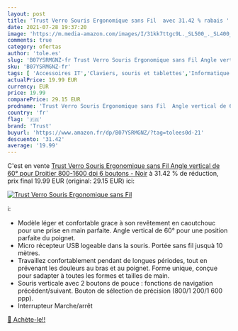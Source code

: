 ```yaml
---
layout: post
title: 'Trust Verro Souris Ergonomique sans Fil  avec 31.42 % rabais '
date: 2021-07-28 19:37:20
image: 'https://m.media-amazon.com/images/I/31kk7ttgc9L._SL500_._SL400_.jpg'
comments: true
category: ofertas
author: 'tole.es'
slug: 'B07YSRMGNZ-fr Trust Verro Souris Ergonomique sans Fil Angle vertical de...'
sku: 'B07YSRMGNZ-fr'
tags: [ 'Accessoires IT','Claviers, souris et tablettes','Informatique','Souris','trust', ]
actualPrice: 19.99 EUR
currency: EUR
price: 19.99
comparePrice: 29.15 EUR
prodname: 'Trust Verro Souris Ergonomique sans Fil  Angle vertical de 60°  pour Droitier  800-1600 dpi  6 boutons - Noir'
country: 'fr'
flag: '🇫🇷'
brand: 'Trust'
buyurl: 'https://www.amazon.fr/dp/B07YSRMGNZ/?tag=tolees0d-21'
descuento: '31.42'
average: '19.99'
---
```


C'est en vente [Trust Verro Souris Ergonomique sans Fil  Angle vertical de 60°  pour Droitier  800-1600 dpi  6 boutons - Noir](https://www.amazon.fr/dp/B07YSRMGNZ/?tag=tolees0d-21)  à  31.42 % de réduction, prix final  19.99 EUR (original: 29.15 EUR) ici:

[![Trust Verro Souris Ergonomique sans Fil ](https://m.media-amazon.com/images/I/31kk7ttgc9L._SL500_._SL400_.jpg)](https://www.amazon.fr/dp/B07YSRMGNZ/?tag=tolees0d-21)

ℹ️:

- Modèle léger et confortable grace à son revêtement en caoutchouc pour une prise en main parfaite. Angle vertical de 60° pour une position parfaite du poignet.
- Micro récepteur USB logeable dans la souris. Portée sans fil jusquà 10 mètres.
- Travaillez confortablement pendant de longues périodes, tout en prévenant les douleurs au bras et au poignet. Forme unique, conçue pour sadapter à toutes les formes et tailles de main.
- Souris verticale avec 2 boutons de pouce : fonctions de navigation précédent/suivant. Bouton de sélection de précision (800/1 200/1 600 ppp).
- Interrupteur Marche/arrêt

[🛒 Achète-le!!](https://www.amazon.fr/dp/B07YSRMGNZ/?tag=tolees0d-21)
